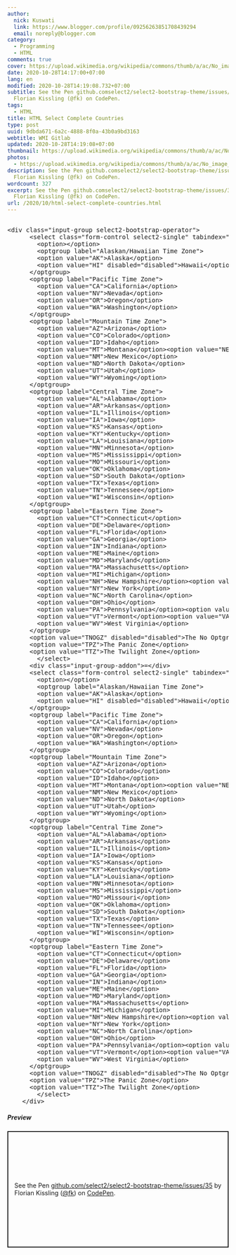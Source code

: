 ```yaml
---
author:
  nick: Kuswati
  link: https://www.blogger.com/profile/09256263851708439294
  email: noreply@blogger.com
category:
  - Programming
  - HTML
comments: true
cover: https://upload.wikimedia.org/wikipedia/commons/thumb/a/ac/No_image_available.svg/2048px-No_image_available.svg.png
date: 2020-10-28T14:17:00+07:00
lang: en
modified: 2020-10-28T14:19:08.732+07:00
subtitle: See the Pen github.comselect2/select2-bootstrap-theme/issues/35 by
  Florian Kissling (@fk) on CodePen.
tags:
  - HTML
title: HTML Select Complete Countries
type: post
uuid: 9dbda671-6a2c-4888-8f0a-43b0a9bd3163
webtitle: WMI Gitlab
updated: 2020-10-28T14:19:08+07:00
thumbnail: https://upload.wikimedia.org/wikipedia/commons/thumb/a/ac/No_image_available.svg/2048px-No_image_available.svg.png
photos:
  - https://upload.wikimedia.org/wikipedia/commons/thumb/a/ac/No_image_available.svg/2048px-No_image_available.svg.png
description: See the Pen github.comselect2/select2-bootstrap-theme/issues/35 by
  Florian Kissling (@fk) on CodePen.
wordcount: 327
excerpt: See the Pen github.comselect2/select2-bootstrap-theme/issues/35 by
  Florian Kissling (@fk) on CodePen.
url: /2020/10/html-select-complete-countries.html
---
```


<pre><br>&lt;div class="input-group select2-bootstrap-operator"&gt;<br>      &lt;select class="form-control select2-single" tabindex="-1" aria-hidden="true"&gt;<br>        &lt;option&gt;&lt;/option&gt;<br>        &lt;optgroup label="Alaskan/Hawaiian Time Zone"&gt;<br>        &lt;option value="AK"&gt;Alaska&lt;/option&gt;<br>        &lt;option value="HI" disabled="disabled"&gt;Hawaii&lt;/option&gt;<br>      &lt;/optgroup&gt;<br>      &lt;optgroup label="Pacific Time Zone"&gt;<br>        &lt;option value="CA"&gt;California&lt;/option&gt;<br>        &lt;option value="NV"&gt;Nevada&lt;/option&gt;<br>        &lt;option value="OR"&gt;Oregon&lt;/option&gt;<br>        &lt;option value="WA"&gt;Washington&lt;/option&gt;<br>      &lt;/optgroup&gt;<br>      &lt;optgroup label="Mountain Time Zone"&gt;<br>        &lt;option value="AZ"&gt;Arizona&lt;/option&gt;<br>        &lt;option value="CO"&gt;Colorado&lt;/option&gt;<br>        &lt;option value="ID"&gt;Idaho&lt;/option&gt;<br>        &lt;option value="MT"&gt;Montana&lt;/option&gt;&lt;option value="NE"&gt;Nebraska&lt;/option&gt;<br>        &lt;option value="NM"&gt;New Mexico&lt;/option&gt;<br>        &lt;option value="ND"&gt;North Dakota&lt;/option&gt;<br>        &lt;option value="UT"&gt;Utah&lt;/option&gt;<br>        &lt;option value="WY"&gt;Wyoming&lt;/option&gt;<br>      &lt;/optgroup&gt;<br>      &lt;optgroup label="Central Time Zone"&gt;<br>        &lt;option value="AL"&gt;Alabama&lt;/option&gt;<br>        &lt;option value="AR"&gt;Arkansas&lt;/option&gt;<br>        &lt;option value="IL"&gt;Illinois&lt;/option&gt;<br>        &lt;option value="IA"&gt;Iowa&lt;/option&gt;<br>        &lt;option value="KS"&gt;Kansas&lt;/option&gt;<br>        &lt;option value="KY"&gt;Kentucky&lt;/option&gt;<br>        &lt;option value="LA"&gt;Louisiana&lt;/option&gt;<br>        &lt;option value="MN"&gt;Minnesota&lt;/option&gt;<br>        &lt;option value="MS"&gt;Mississippi&lt;/option&gt;<br>        &lt;option value="MO"&gt;Missouri&lt;/option&gt;<br>        &lt;option value="OK"&gt;Oklahoma&lt;/option&gt;<br>        &lt;option value="SD"&gt;South Dakota&lt;/option&gt;<br>        &lt;option value="TX"&gt;Texas&lt;/option&gt;<br>        &lt;option value="TN"&gt;Tennessee&lt;/option&gt;<br>        &lt;option value="WI"&gt;Wisconsin&lt;/option&gt;<br>      &lt;/optgroup&gt;<br>      &lt;optgroup label="Eastern Time Zone"&gt;<br>        &lt;option value="CT"&gt;Connecticut&lt;/option&gt;<br>        &lt;option value="DE"&gt;Delaware&lt;/option&gt;<br>        &lt;option value="FL"&gt;Florida&lt;/option&gt;<br>        &lt;option value="GA"&gt;Georgia&lt;/option&gt;<br>        &lt;option value="IN"&gt;Indiana&lt;/option&gt;<br>        &lt;option value="ME"&gt;Maine&lt;/option&gt;<br>        &lt;option value="MD"&gt;Maryland&lt;/option&gt;<br>        &lt;option value="MA"&gt;Massachusetts&lt;/option&gt;<br>        &lt;option value="MI"&gt;Michigan&lt;/option&gt;<br>        &lt;option value="NH"&gt;New Hampshire&lt;/option&gt;&lt;option value="NJ"&gt;New Jersey&lt;/option&gt;<br>        &lt;option value="NY"&gt;New York&lt;/option&gt;<br>        &lt;option value="NC"&gt;North Carolina&lt;/option&gt;<br>        &lt;option value="OH"&gt;Ohio&lt;/option&gt;<br>        &lt;option value="PA"&gt;Pennsylvania&lt;/option&gt;&lt;option value="RI"&gt;Rhode Island&lt;/option&gt;&lt;option value="SC"&gt;South Carolina&lt;/option&gt;<br>        &lt;option value="VT"&gt;Vermont&lt;/option&gt;&lt;option value="VA"&gt;Virginia&lt;/option&gt;<br>        &lt;option value="WV"&gt;West Virginia&lt;/option&gt;<br>      &lt;/optgroup&gt;<br>      &lt;option value="TNOGZ" disabled="disabled"&gt;The No Optgroup Zone&lt;/option&gt;<br>      &lt;option value="TPZ"&gt;The Panic Zone&lt;/option&gt;<br>      &lt;option value="TTZ"&gt;The Twilight Zone&lt;/option&gt;<br>		&lt;/select&gt;<br>      &lt;div class="input-group-addon"&gt;=&lt;/div&gt;<br>      &lt;select class="form-control select2-single" tabindex="-1" aria-hidden="true"&gt;<br>        &lt;option&gt;&lt;/option&gt;<br>        &lt;optgroup label="Alaskan/Hawaiian Time Zone"&gt;<br>        &lt;option value="AK"&gt;Alaska&lt;/option&gt;<br>        &lt;option value="HI" disabled="disabled"&gt;Hawaii&lt;/option&gt;<br>      &lt;/optgroup&gt;<br>      &lt;optgroup label="Pacific Time Zone"&gt;<br>        &lt;option value="CA"&gt;California&lt;/option&gt;<br>        &lt;option value="NV"&gt;Nevada&lt;/option&gt;<br>        &lt;option value="OR"&gt;Oregon&lt;/option&gt;<br>        &lt;option value="WA"&gt;Washington&lt;/option&gt;<br>      &lt;/optgroup&gt;<br>      &lt;optgroup label="Mountain Time Zone"&gt;<br>        &lt;option value="AZ"&gt;Arizona&lt;/option&gt;<br>        &lt;option value="CO"&gt;Colorado&lt;/option&gt;<br>        &lt;option value="ID"&gt;Idaho&lt;/option&gt;<br>        &lt;option value="MT"&gt;Montana&lt;/option&gt;&lt;option value="NE"&gt;Nebraska&lt;/option&gt;<br>        &lt;option value="NM"&gt;New Mexico&lt;/option&gt;<br>        &lt;option value="ND"&gt;North Dakota&lt;/option&gt;<br>        &lt;option value="UT"&gt;Utah&lt;/option&gt;<br>        &lt;option value="WY"&gt;Wyoming&lt;/option&gt;<br>      &lt;/optgroup&gt;<br>      &lt;optgroup label="Central Time Zone"&gt;<br>        &lt;option value="AL"&gt;Alabama&lt;/option&gt;<br>        &lt;option value="AR"&gt;Arkansas&lt;/option&gt;<br>        &lt;option value="IL"&gt;Illinois&lt;/option&gt;<br>        &lt;option value="IA"&gt;Iowa&lt;/option&gt;<br>        &lt;option value="KS"&gt;Kansas&lt;/option&gt;<br>        &lt;option value="KY"&gt;Kentucky&lt;/option&gt;<br>        &lt;option value="LA"&gt;Louisiana&lt;/option&gt;<br>        &lt;option value="MN"&gt;Minnesota&lt;/option&gt;<br>        &lt;option value="MS"&gt;Mississippi&lt;/option&gt;<br>        &lt;option value="MO"&gt;Missouri&lt;/option&gt;<br>        &lt;option value="OK"&gt;Oklahoma&lt;/option&gt;<br>        &lt;option value="SD"&gt;South Dakota&lt;/option&gt;<br>        &lt;option value="TX"&gt;Texas&lt;/option&gt;<br>        &lt;option value="TN"&gt;Tennessee&lt;/option&gt;<br>        &lt;option value="WI"&gt;Wisconsin&lt;/option&gt;<br>      &lt;/optgroup&gt;<br>      &lt;optgroup label="Eastern Time Zone"&gt;<br>        &lt;option value="CT"&gt;Connecticut&lt;/option&gt;<br>        &lt;option value="DE"&gt;Delaware&lt;/option&gt;<br>        &lt;option value="FL"&gt;Florida&lt;/option&gt;<br>        &lt;option value="GA"&gt;Georgia&lt;/option&gt;<br>        &lt;option value="IN"&gt;Indiana&lt;/option&gt;<br>        &lt;option value="ME"&gt;Maine&lt;/option&gt;<br>        &lt;option value="MD"&gt;Maryland&lt;/option&gt;<br>        &lt;option value="MA"&gt;Massachusetts&lt;/option&gt;<br>        &lt;option value="MI"&gt;Michigan&lt;/option&gt;<br>        &lt;option value="NH"&gt;New Hampshire&lt;/option&gt;&lt;option value="NJ"&gt;New Jersey&lt;/option&gt;<br>        &lt;option value="NY"&gt;New York&lt;/option&gt;<br>        &lt;option value="NC"&gt;North Carolina&lt;/option&gt;<br>        &lt;option value="OH"&gt;Ohio&lt;/option&gt;<br>        &lt;option value="PA"&gt;Pennsylvania&lt;/option&gt;&lt;option value="RI"&gt;Rhode Island&lt;/option&gt;&lt;option value="SC"&gt;South Carolina&lt;/option&gt;<br>        &lt;option value="VT"&gt;Vermont&lt;/option&gt;&lt;option value="VA"&gt;Virginia&lt;/option&gt;<br>        &lt;option value="WV"&gt;West Virginia&lt;/option&gt;<br>      &lt;/optgroup&gt;<br>      &lt;option value="TNOGZ" disabled="disabled"&gt;The No Optgroup Zone&lt;/option&gt;<br>      &lt;option value="TPZ"&gt;The Panic Zone&lt;/option&gt;<br>      &lt;option value="TTZ"&gt;The Twilight Zone&lt;/option&gt;<br>		&lt;/select&gt;<br>    &lt;/div&gt;<br></pre> <h5>Preview</h5><p class="codepen" data-height="265" data-theme-id="dark" data-default-tab="html,result" data-user="fk" data-slug-hash="pEzaOv" style="height: 265px; box-sizing: border-box; display: flex; align-items: center; justify-content: center; border: 2px solid; margin: 1em 0; padding: 1em;" data-pen-title="github.com/select2/select2-bootstrap-theme/issues/35">  <span>See the Pen <a href="https://codepen.io/fk/pen/pEzaOv" rel="noopener noreferer nofollow">  github.com/select2/select2-bootstrap-theme/issues/35</a> by Florian Kissling (<a href="https://codepen.io/fk" rel="noopener noreferer nofollow">@fk</a>)   on <a href="https://codepen.io" rel="noopener noreferer nofollow">CodePen</a>.</span></p><script async="" src="https://static.codepen.io/assets/embed/ei.js"></script>